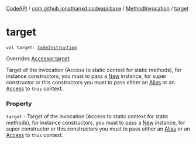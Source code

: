 [CodeAPI](../../index.md) / [com.github.jonathanxd.codeapi.base](../index.md) / [MethodInvocation](index.md) / [target](.)

# target

`val target: `[`CodeInstruction`](../../com.github.jonathanxd.codeapi/-code-instruction.md)

Overrides [Accessor.target](../-accessor/target.md)

Target of the invocation (Access to static context for static methods), for instance constructors,
you must to pass a [New](../-new/index.md) instance, for super constructor or this constructors you must to pass either an [Alias](../../com.github.jonathanxd.codeapi.util/-alias/index.md) or an
[Access](../-access/index.md) to `this` context.

### Property

`target` - Target of the invocation (Access to static context for static methods), for instance constructors,
you must to pass a [New](../-new/index.md) instance, for super constructor or this constructors you must to pass either an [Alias](../../com.github.jonathanxd.codeapi.util/-alias/index.md) or an
[Access](../-access/index.md) to `this` context.